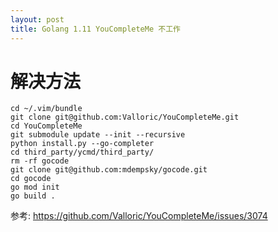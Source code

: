 ```yaml
---
layout: post
title: Golang 1.11 YouCompleteMe 不工作
---
```

# 解决方法

```
cd ~/.vim/bundle
git clone git@github.com:Valloric/YouCompleteMe.git
cd YouCompleteMe
git submodule update --init --recursive
python install.py --go-completer
cd third_party/ycmd/third_party/
rm -rf gocode
git clone git@github.com:mdempsky/gocode.git
cd gocode
go mod init
go build .
```
参考: https://github.com/Valloric/YouCompleteMe/issues/3074 
